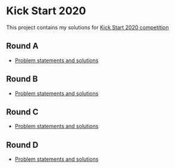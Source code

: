 # Kick Start 2020

This project contains my solutions for [Kick Start 2020 competition](https://codingcompetitions.withgoogle.com/kickstart/archive/2020)

## Round A

- [Problem statements and solutions](/Round%20A)

## Round B

- [Problem statements and solutions](/Round%20B)

## Round C

- [Problem statements and solutions](/Round%20C)

## Round D

- [Problem statements and solutions](/Round%20D)
